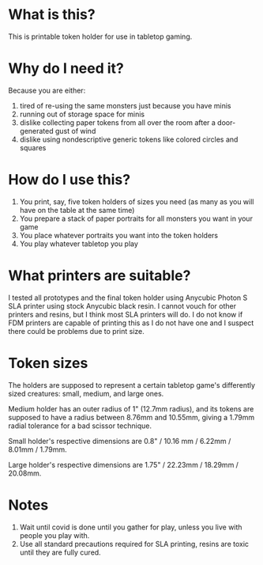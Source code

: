 # What is this?
This is printable token holder for use in tabletop gaming.

# Why do I need it?
Because you are either:
1) tired of re-using the same monsters just because you have minis
2) running out of storage space for minis
3) dislike collecting paper tokens from all over the room after a door-generated gust of wind
4) dislike using nondescriptive generic tokens like colored circles and squares

# How do I use this?
1) You print, say, five token holders of sizes you need (as many as you will have on the table at the same time)
2) You prepare a stack of paper portraits for all monsters you want in your game
3) You place whatever portraits you want into the token holders
4) You play whatever tabletop you play

# What printers are suitable?
I tested all prototypes and the final token holder using Anycubic Photon S SLA printer using stock Anycubic black resin. I cannot vouch for other printers and resins, but I think most SLA printers will do. I do not know if FDM printers are capable of printing this as I do not have one and I suspect there could be problems due to print size.

# Token sizes
The holders are supposed to represent a certain tabletop game's differently sized creatures: small, medium, and large ones.

Medium holder has an outer radius of 1" (12.7mm radius), and its tokens are supposed to have a radius between 8.76mm and 10.55mm, giving a 1.79mm radial tolerance for a bad scissor technique.

Small holder's respective dimensions are 0.8" / 10.16 mm / 6.22mm / 8.01mm / 1.79mm.

Large holder's respective dimensions are 1.75" / 22.23mm / 18.29mm / 20.08mm.

# Notes
1) Wait until covid is done until you gather for play, unless you live with people you play with.
2) Use all standard precautions required for SLA printing, resins are toxic until they are fully cured.
